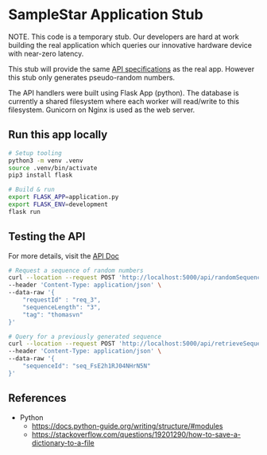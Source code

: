 # SampleStar Application Stub

NOTE.
This code is a temporary stub.
Our developers are hard at work building the real application which queries our innovative hardware device with near-zero latency.

This stub will provide the same [API specifications](../doc/API.md) as the real app.
However this stub only generates pseudo-random numbers.

The API handlers were built using Flask App (python).
The database is currently a shared filesystem where each worker will read/write to this filesystem.
Gunicorn on Nginx is used as the web server.

## Run this app locally

```bash
# Setup tooling
python3 -m venv .venv
source .venv/bin/activate
pip3 install flask

# Build & run
export FLASK_APP=application.py
export FLASK_ENV=development
flask run
```

## Testing the API

For more details, visit the [API Doc](../doc/API.md)

```bash
# Request a sequence of random numbers
curl --location --request POST 'http://localhost:5000/api/randomSequence' \
--header 'Content-Type: application/json' \
--data-raw '{
    "requestId" : "req_3",
    "sequenceLength": "3",
    "tag": "thomasvn"
}'

# Query for a previously generated sequence
curl --location --request POST 'http://localhost:5000/api/retrieveSequence' \
--header 'Content-Type: application/json' \
--data-raw '{
    "sequenceId": "seq_FsE2h1RJ04NHrN5N"
}'
```

## References

- Python
  - <https://docs.python-guide.org/writing/structure/#modules>
  - <https://stackoverflow.com/questions/19201290/how-to-save-a-dictionary-to-a-file>
